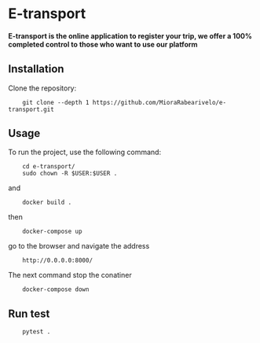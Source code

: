 # E-transport

#### E-transport is the online application to register your trip, we offer a 100% completed control to those who want to use our platform

## Installation

Clone the repository:

```
    git clone --depth 1 https://github.com/MioraRabearivelo/e-transport.git
```

## Usage

To run the project, use the following command:

```
    cd e-transport/
    sudo chown -R $USER:$USER .
```
and

```
    docker build .
```
then

```
    docker-compose up
```

go to the browser and navigate the address

```
    http://0.0.0.0:8000/
```

The next command stop the conatiner

```
    docker-compose down
```

## Run test

``` 
    pytest .
```